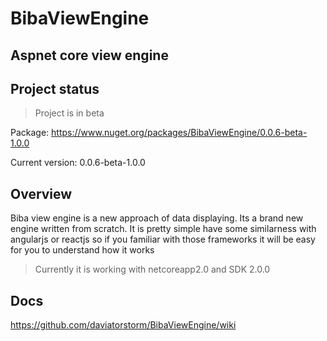 # BibaViewEngine
## Aspnet core view engine

## Project status

> Project is in beta

Package: https://www.nuget.org/packages/BibaViewEngine/0.0.6-beta-1.0.0

Current version: 0.0.6-beta-1.0.0

## Overview

Biba view engine is a new approach of data displaying. Its a brand new engine written from scratch. It is pretty simple have some similarness with angularjs or reactjs so if you familiar with those frameworks it will be easy for you to understand how it works

> Currently it is working with netcoreapp2.0 and SDK 2.0.0

## Docs

https://github.com/daviatorstorm/BibaViewEngine/wiki

## 